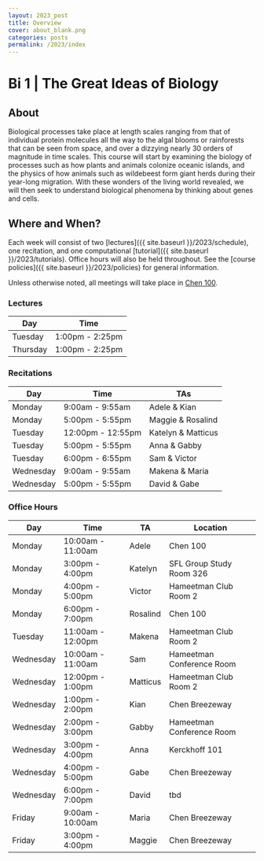 ```yaml
---
layout: 2023_post
title: Overview
cover: about_blank.png
categories: posts
permalink: /2023/index
---
```

# Bi 1 | The Great Ideas of Biology

## About
Biological processes take place at length scales ranging from that of individual protein molecules all the way to the algal blooms or rainforests that can be seen from space, and over a dizzying nearly 30 orders of magnitude in time scales. This course will start by examining the biology of processes such as how plants and animals colonize oceanic islands, and the physics of how animals such as wildebeest form giant herds during their year-long migration. With these wonders of the living world revealed, we will then seek to understand biological phenomena by thinking about genes and cells.

## Where and When?
Each week will consist of two [lectures]({{ site.baseurl }}/2023/schedule), one recitation, and one computational [tutorial]({{ site.baseurl }}/2023/tutorials). Office hours will also be held throughout. See the [course policies]({{ site.baseurl }}/2023/policies) for general information.

Unless otherwise noted, all meetings will take place in [Chen 100](https://www.caltech.edu/map/campus/tianqiao-and-chrissy-chen-neuroscience-research-building). 

### Lectures

| Day | Time |
| -- | -- |
| Tuesday | 1:00pm - 2:25pm |
| Thursday | 1:00pm - 2:25pm |

### Recitations

| Day | Time | TAs |
| -- | -- | -- |
| Monday | 9:00am - 9:55am | Adele & Kian |
| Monday | 5:00pm - 5:55pm | Maggie & Rosalind |
| Tuesday | 12:00pm - 12:55pm | Katelyn & Matticus |
| Tuesday | 5:00pm - 5:55pm | Anna & Gabby |
| Tuesday | 6:00pm - 6:55pm | Sam & Victor |
| Wednesday | 9:00am - 9:55am | Makena & Maria |
| Wednesday | 5:00pm - 5:55pm | David & Gabe |

### Office Hours

| Day | Time | TA | Location |
| -- | -- | -- | -- |
| Monday | 10:00am - 11:00am | Adele | Chen 100 |
| Monday | 3:00pm - 4:00pm | Katelyn | SFL Group Study Room 326 |
| Monday | 4:00pm - 5:00pm | Victor | Hameetman Club Room 2 |
| Monday | 6:00pm - 7:00pm | Rosalind | Chen 100 |
| Tuesday | 11:00am - 12:00pm | Makena | Hameetman Club Room 2 |
| Wednesday | 10:00am - 11:00am | Sam | Hameetman Conference Room |
| Wednesday | 12:00pm - 1:00pm | Matticus | Hameetman Club Room 2 |
| Wednesday | 1:00pm - 2:00pm | Kian | Chen Breezeway |
| Wednesday | 2:00pm - 3:00pm | Gabby | Hameetman Conference Room |
| Wednesday | 3:00pm - 4:00pm | Anna | Kerckhoff 101 |
| Wednesday | 4:00pm - 5:00pm | Gabe | Chen Breezeway |
| Wednesday | 6:00pm - 7:00pm | David | tbd |
| Friday | 9:00am - 10:00am | Maria | Chen Breezeway |
| Friday | 3:00pm - 4:00pm | Maggie | Chen Breezeway |
